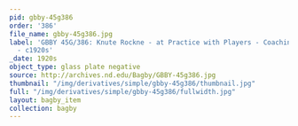 ```yaml
---
pid: gbby-45g386
order: '386'
file_name: gbby-45g386.jpg
label: 'GBBY 45G/386: Knute Rockne - at Practice with Players - Coaching a Scrimmage
  - c1920s'
_date: 1920s
object_type: glass plate negative
source: http://archives.nd.edu/Bagby/GBBY-45g386.jpg
thumbnail: "/img/derivatives/simple/gbby-45g386/thumbnail.jpg"
full: "/img/derivatives/simple/gbby-45g386/fullwidth.jpg"
layout: bagby_item
collection: bagby
---
```

